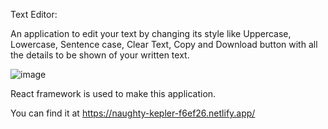 Text Editor:

An application to edit your text by changing its style like Uppercase, Lowercase, Sentence case, Clear Text, Copy and Download button with all the details to be shown of your written text.

![image](https://user-images.githubusercontent.com/84442212/135512013-11050168-7e0f-4761-8d54-9c050fd5edb3.png)

React framework is used to make this application.

You can find it at https://naughty-kepler-f6ef26.netlify.app/
